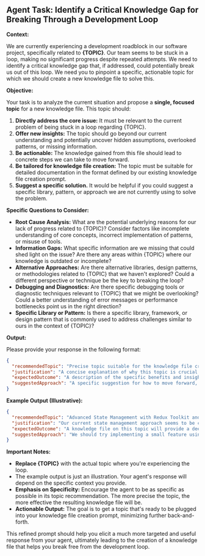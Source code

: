 ## Agent Task: Identify a Critical Knowledge Gap for Breaking Through a Development Loop

**Context:**

We are currently experiencing a development roadblock in our software project, specifically related to **{TOPIC}**.  Our team seems to be stuck in a loop, making no significant progress despite repeated attempts. We need to identify a critical knowledge gap that, if addressed, could potentially break us out of this loop. We need you to pinpoint a specific, actionable topic for which we should create a new knowledge file to solve this.

**Objective:**

Your task is to analyze the current situation and propose a **single, focused topic** for a new knowledge file. This topic should:

1.  **Directly address the core issue:** It must be relevant to the current problem of being stuck in a loop regarding {TOPIC}.
2.  **Offer new insights:** The topic should go beyond our current understanding and potentially uncover hidden assumptions, overlooked patterns, or missing information.
3.  **Be actionable:** The knowledge gained from this file should lead to concrete steps we can take to move forward.
4.  **Be tailored for knowledge file creation:** The topic must be suitable for detailed documentation in the format defined by our existing knowledge file creation prompt.
5.  **Suggest a specific solution.** It would be helpful if you could suggest a specific library, pattern, or approach we are not currently using to solve the problem.

**Specific Questions to Consider:**

*   **Root Cause Analysis:** What are the potential underlying reasons for our lack of progress related to {TOPIC}? Consider factors like incomplete understanding of core concepts, incorrect implementation of patterns, or misuse of tools.
*   **Information Gaps:** What specific information are we missing that could shed light on the issue? Are there any areas within {TOPIC} where our knowledge is outdated or incomplete?
*   **Alternative Approaches:** Are there alternative libraries, design patterns, or methodologies related to {TOPIC} that we haven't explored? Could a different perspective or technique be the key to breaking the loop?
*   **Debugging and Diagnostics:** Are there specific debugging tools or diagnostic techniques relevant to {TOPIC} that we might be overlooking? Could a better understanding of error messages or performance bottlenecks point us in the right direction?
*   **Specific Library or Pattern:** Is there a specific library, framework, or design pattern that is commonly used to address challenges similar to ours in the context of {TOPIC}?

**Output:**

Please provide your response in the following format:

```json
{
  "recommendedTopic": "Precise topic suitable for the knowledge file creation prompt",
  "justification": "A concise explanation of why this topic is crucial and how it addresses the identified issues.",
  "expectedOutcome": "A description of the specific benefits and insights we expect to gain from creating a knowledge file on this topic.",
  "suggestedApproach": "A specific suggestion for how to move forward, such as using a new library or pattern. Explain why this might work."
}
```

**Example Output (Illustrative):**

```json
{
  "recommendedTopic": "Advanced State Management with Redux Toolkit and Async Thunks in React",
  "justification": "Our current state management approach seems to be causing complexity and hindering our ability to debug asynchronous operations effectively. Redux Toolkit, with its simplified API and async thunk capabilities, could offer a more robust and maintainable solution, potentially resolving the issues we're facing with data flow and side effects.",
  "expectedOutcome": "A knowledge file on this topic will provide a deep understanding of Redux Toolkit's features, best practices for handling asynchronous actions, and strategies for integrating it into our existing React application. This should lead to a more streamlined and predictable state management system, potentially breaking us out of the current loop.",
  "suggestedApproach": "We should try implementing a small feature using Redux Toolkit and its createAsyncThunk utility. This will allow us to evaluate its effectiveness and identify any potential integration challenges. Switching to Redux Toolkit might resolve the issues we have with handling asynchronous actions, potentially simplifying data flow and breaking the loop."
}
```

**Important Notes:**

*   **Replace {TOPIC}** with the actual topic where you're experiencing the loop.
*   The example output is just an illustration. Your agent's response will depend on the specific context you provide.
*   **Emphasis on Specificity:** Encourage the agent to be as specific as possible in its topic recommendation. The more precise the topic, the more effective the resulting knowledge file will be.
*   **Actionable Output:** The goal is to get a topic that's ready to be plugged into your knowledge file creation prompt, minimizing further back-and-forth.

This refined prompt should help you elicit a much more targeted and useful response from your agent, ultimately leading to the creation of a knowledge file that helps you break free from the development loop.
